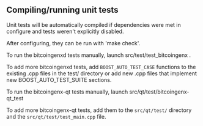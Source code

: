 Compiling/running unit tests
------------------------------------

Unit tests will be automatically compiled if dependencies were met in configure
and tests weren't explicitly disabled.

After configuring, they can be run with 'make check'.

To run the bitcoingenxd tests manually, launch src/test/test_bitcoingenx .

To add more bitcoingenxd tests, add `BOOST_AUTO_TEST_CASE` functions to the existing
.cpp files in the test/ directory or add new .cpp files that
implement new BOOST_AUTO_TEST_SUITE sections.

To run the bitcoingenx-qt tests manually, launch src/qt/test/bitcoingenx-qt_test

To add more bitcoingenx-qt tests, add them to the `src/qt/test/` directory and
the `src/qt/test/test_main.cpp` file.
